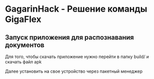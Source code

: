 # GagarinHack - Решение команды GigaFlex

## Запуск приложения для распознавания документов

Для того, чтобы скачать приложение нужно перейти в папку build/ и скачать файл apk

Далее установить на свое устройство через пакетный менеджер